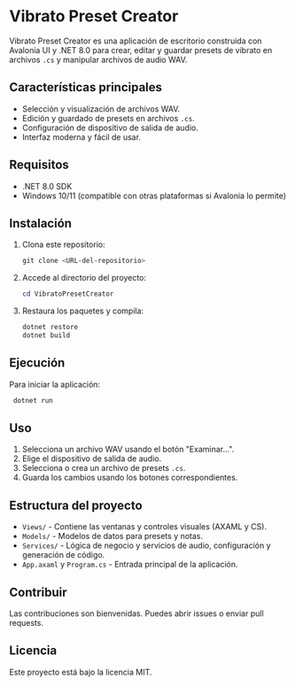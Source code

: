 # Vibrato Preset Creator

Vibrato Preset Creator es una aplicación de escritorio construida con Avalonia UI y .NET 8.0 para crear, editar y guardar presets de vibrato en archivos `.cs` y manipular archivos de audio WAV.

## Características principales
- Selección y visualización de archivos WAV.
- Edición y guardado de presets en archivos `.cs`.
- Configuración de dispositivo de salida de audio.
- Interfaz moderna y fácil de usar.

## Requisitos
- .NET 8.0 SDK
- Windows 10/11 (compatible con otras plataformas si Avalonia lo permite)

## Instalación
1. Clona este repositorio:
   ```powershell
   git clone <URL-del-repositorio>
   ```
2. Accede al directorio del proyecto:
   ```powershell
   cd VibratoPresetCreator
   ```
3. Restaura los paquetes y compila:
   ```powershell
   dotnet restore
   dotnet build
   ```

## Ejecución
Para iniciar la aplicación:
```powershell
 dotnet run
```

## Uso
1. Selecciona un archivo WAV usando el botón "Examinar…".
2. Elige el dispositivo de salida de audio.
3. Selecciona o crea un archivo de presets `.cs`.
4. Guarda los cambios usando los botones correspondientes.

## Estructura del proyecto
- `Views/` - Contiene las ventanas y controles visuales (AXAML y CS).
- `Models/` - Modelos de datos para presets y notas.
- `Services/` - Lógica de negocio y servicios de audio, configuración y generación de código.
- `App.axaml` y `Program.cs` - Entrada principal de la aplicación.

## Contribuir
Las contribuciones son bienvenidas. Puedes abrir issues o enviar pull requests.

## Licencia
Este proyecto está bajo la licencia MIT.
